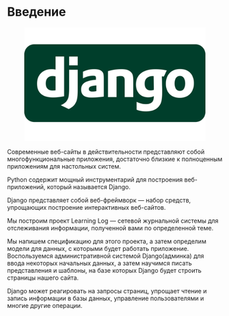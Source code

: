 # Введение

<figure><img src=".gitbook/assets/image (25).png" alt=""><figcaption></figcaption></figure>

Современные веб-сайты в действительности представляют собой многофункциональные приложения, достаточно близкие к полноценным приложениям для настольных систем.&#x20;

Python содержит мощный инструментарий для построения веб-приложений, который называется Django.&#x20;

Django представляет собой веб-фреймворк — набор средств, упрощающих построение интерактивных веб-сайтов.&#x20;

Мы построим проект Learning Log — сетевой журнальной системы для отслеживания информации, полученной вами по определенной теме.

Мы напишем спецификацию для этого проекта, а затем определим модели для данных, с которыми будет работать приложение. Воспользуемся административной системой Django(админка) для ввода некоторых начальных данных, а затем научимся писать представления и шаблоны, на базе которых Django будет строить страницы нашего сайта.

Django может реагировать на запросы страниц, упрощает чтение и запись информации в базы данных, управление пользователями и многие другие операции.
